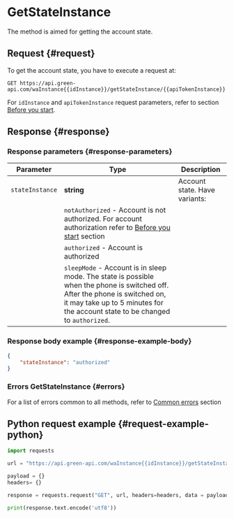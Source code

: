 # GetStateInstance

The method is aimed for getting the account state.

## Request {#request}

To get the account state, you have to execute a request at:
```
GET https://api.green-api.com/waInstance{{idInstance}}/getStateInstance/{{apiTokenInstance}}
```

For `idInstance` and `apiTokenInstance` request parameters, refer to section [Before you start](../../before-start.md#parameters).

## Response {#response}

### Response parameters {#response-parameters}

Parameter | Type |  Description
----- | ----- | ----- 
`stateInstance` | **string** | Account state. Have variants:
| | `notAuthorized` - Account is not authorized. For account authorization refer to [Before you start](../../before-start.md#qr) section
| | `authorized` - Account is authorized
| | `sleepMode` - Account is in sleep mode. The state is possible when the phone is switched off. After the phone is switched on, it may take up to 5 minutes for the account state to be changed to `authorized`.

### Response body example {#response-example-body}

```json
{
    "stateInstance": "authorized"
}
```

### Errors GetStateInstance {#errors}

For a list of errors common to all methods, refer to [Common errors](../common-errors.md) section

## Python request example {#request-example-python}

```python
import requests

url = "https://api.green-api.com/waInstance{{idInstance}}/getStateInstance/{{apiTokenInstance}}"

payload = {}
headers= {}

response = requests.request("GET", url, headers=headers, data = payload)

print(response.text.encode('utf8'))
```
